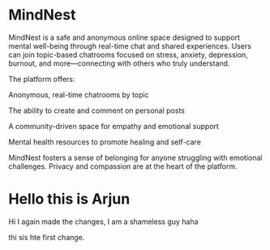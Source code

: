 # MindNest

MindNest is a safe and anonymous online space designed to support mental well-being through real-time chat and shared experiences. Users can join topic-based chatrooms focused on stress, anxiety, depression, burnout, and more—connecting with others who truly understand.

The platform offers:

Anonymous, real-time chatrooms by topic

The ability to create and comment on personal posts

A community-driven space for empathy and emotional support

Mental health resources to promote healing and self-care

MindNest fosters a sense of belonging for anyone struggling with emotional challenges. Privacy and compassion are at the heart of the platform.

# Hello this is Arjun

Hi I again made the changes, I am a shameless guy haha

thi sis hte first change.